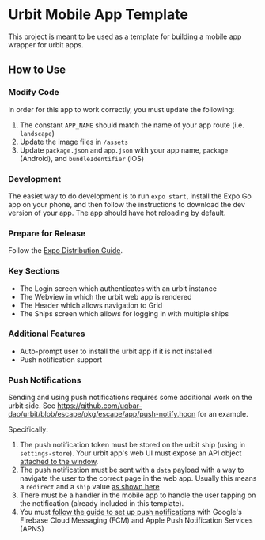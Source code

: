 # Urbit Mobile App Template

This project is meant to be used as a template for building a mobile app wrapper for urbit apps.

## How to Use

### Modify Code

In order for this app to work correctly, you must update the following:

1. The constant `APP_NAME` should match the name of your app route (i.e. `landscape`)
2. Update the image files in `/assets`
3. Update `package.json` and `app.json` with your app name, `package` (Android), and `bundleIdentifier` (iOS)

### Development

The easiet way to do development is to run `expo start`, install the Expo Go app on your phone, and then follow the instructions to download the dev version of your app. The app should have hot reloading by default.

### Prepare for Release

Follow the [Expo Distribution Guide](https://docs.expo.dev/distribution/introduction/).

### Key Sections

- The Login screen which authenticates with an urbit instance
- The Webview in which the urbit web app is rendered
- The Header which allows navigation to Grid
- The Ships screen which allows for logging in with multiple ships

### Additional Features

- Auto-prompt user to install the urbit app if it is not installed
- Push notification support

### Push Notifications

Sending and using push notifications requires some additional work on the urbit side.
See https://github.com/uqbar-dao/urbit/blob/escape/pkg/escape/app/push-notify.hoon for an example.

Specifically:
1. The push notification token must be stored on the urbit ship (using in `settings-store`). Your urbit app's web UI must expose an API object [attached to the window](https://github.com/uqbar-dao/urbit/blob/escape/pkg/interface/src/logic/api/index.ts#L6).
2. The push notification must be sent with a `data` payload with a way to navigate the user to the correct page in the web app. Usually this means a `redirect` and a `ship` value [as shown here](https://github.com/uqbar-dao/urbit/blob/escape/pkg/escape/app/push-notify.hoon#L204)
3. There must be a handler in the mobile app to handle the user tapping on the notification (already included in this template).
4. You must [follow the guide to set up push notifications](https://docs.expo.dev/push-notifications/push-notifications-setup/#credentials) with Google's Firebase Cloud Messaging (FCM) and Apple Push Notification Services (APNS)
